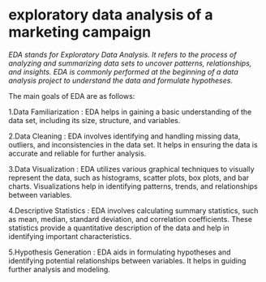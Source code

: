 # exploratory data analysis of a marketing campaign

*EDA stands for Exploratory Data Analysis. It refers to the process of analyzing and summarizing data sets to uncover patterns, relationships, and insights. 
EDA is commonly performed at the beginning of a data analysis project to understand the data and formulate hypotheses.*

The main goals of EDA are as follows:

1.Data Familiarization
: EDA helps in gaining a basic understanding of the data set, including its size, structure, and variables.

2.Data Cleaning
: EDA involves identifying and handling missing data, outliers, and inconsistencies in the data set. It helps in ensuring the data is accurate and reliable for further analysis.

3.Data Visualization
: EDA utilizes various graphical techniques to visually represent the data, such as histograms, scatter plots, box plots, and bar charts. Visualizations help in identifying patterns, trends, and relationships between variables.

4.Descriptive Statistics
: EDA involves calculating summary statistics, such as mean, median, standard deviation, and correlation coefficients. These statistics provide a quantitative description of the data and help in identifying important characteristics.

5.Hypothesis Generation
: EDA aids in formulating hypotheses and identifying potential relationships between variables. It helps in guiding further analysis and modeling.
